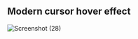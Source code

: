 ## Modern cursor hover effect 

![Screenshot (28)](https://github.com/mohitmaithanii/cursor-Hover-effect/assets/126086791/03797c10-bf52-4390-bd4d-a1119fa6d8ac)
